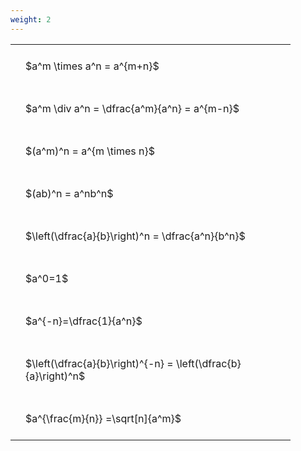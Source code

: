 ```yaml
---
weight: 2
---
```


<style type="text/css">
#T_e4fa6 th.col_heading {
  text-align: left;
  font-size: 1em;
}
#T_e4fa6 td {
  text-align: left;
  font-size: 1em;
  padding: 1.5em;
}
#T_e4fa6_row0_col0, #T_e4fa6_row1_col0, #T_e4fa6_row2_col0, #T_e4fa6_row3_col0, #T_e4fa6_row4_col0, #T_e4fa6_row5_col0, #T_e4fa6_row6_col0, #T_e4fa6_row7_col0, #T_e4fa6_row8_col0 {
  width: 400px;
  white-space: pre-wrap;
}
</style>
<table id="T_e4fa6">
  <thead>
  </thead>
  <tbody>
    <tr>
      <td id="T_e4fa6_row0_col0" class="data row0 col0" >$a^m \times a^n = a^{m+n}$</td>
    </tr>
    <tr>
      <td id="T_e4fa6_row1_col0" class="data row1 col0" >$a^m \div a^n = \dfrac{a^m}{a^n} = a^{m-n}$</td>
    </tr>
    <tr>
      <td id="T_e4fa6_row2_col0" class="data row2 col0" >$(a^m)^n = a^{m \times n}$</td>
    </tr>
    <tr>
      <td id="T_e4fa6_row3_col0" class="data row3 col0" >$(ab)^n = a^nb^n$</td>
    </tr>
    <tr>
      <td id="T_e4fa6_row4_col0" class="data row4 col0" >$\left(\dfrac{a}{b}\right)^n = \dfrac{a^n}{b^n}$</td>
    </tr>
    <tr>
      <td id="T_e4fa6_row5_col0" class="data row5 col0" >$a^0=1$</td>
    </tr>
    <tr>
      <td id="T_e4fa6_row6_col0" class="data row6 col0" >$a^{-n}=\dfrac{1}{a^n}$</td>
    </tr>
    <tr>
      <td id="T_e4fa6_row7_col0" class="data row7 col0" >$\left(\dfrac{a}{b}\right)^{-n} = \left(\dfrac{b}{a}\right)^n$</td>
    </tr>
    <tr>
      <td id="T_e4fa6_row8_col0" class="data row8 col0" >$a^{\frac{m}{n}} =\sqrt[n]{a^m}$</td>
    </tr>
  </tbody>
</table>
